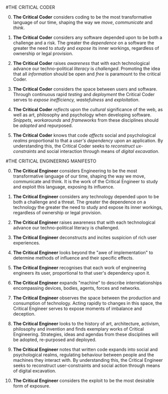 #THE CRITICAL CODER

0.	**The Critical Coder** considers coding to be the most transformative language of our time, shaping the way we *move*, *communicate* and *think*. 



1.	**The Critical Coder** considers any software depended upon to be both a challenge and a risk. The greater the *dependence* on a software the greater the need to *study* and *expose* its inner workings, regardless of ownership or legal provision. 



2.	**The Critical Coder** raises *awareness* that with each technological advance our techno-political *literacy* is *challenged*. Promoting the idea that all *information* should be open and *free* is paramount to the critical Coder.


3. **The Critical Coder** considers the space between users and software. Through continuous rapid *testing* and *deployment* the Critical Coder serves to *expose inefficiency, wastefulness* and *exploitation*.
 



4.	**The Critical Coder** *reflects* upon the *cultural* significance of the web, as well as art, philosophy and psychology when developing software. *Snippets, workarounds* and *frameworks* from these disciplines should be *adopted* and repurposed.




5.	**The Critical Coder** knows that code *affects* social and psychological *realms* proportional to that a *user's* *dependency* upon an application. By understanding this, the Critical Coder seeks to *reconstruct ux-constraints* and social interaction through means of *digital excavation*. 

#THE CRITICAL ENGINEERING MANIFESTO

0. **The Critical Engineer** considers Engineering to be the most transformative language of our time, shaping the way we move, communicate and think. It is the work of the Critical Engineer to study and exploit this language, exposing its influence.   

1. **The Critical Engineer** considers any technology depended upon to be both a challenge and a threat. The greater the dependence on a technology the greater the need to study and expose its inner workings, regardless of ownership or legal provision.  

2. **The Critical Engineer** raises awareness that with each technological advance our techno-political literacy is challenged.  

3. **The Critical Engineer** deconstructs and incites suspicion of rich user experiences.   

4. **The Critical Engineer** looks beyond the "awe of implementation" to determine methods of influence and their specific effects.

5. **The Critical Engineer** recognises that each work of engineering engineers its user, proportional to that user's dependency upon it.   

6. **The Critical Engineer** expands "machine" to describe interrelationships encompassing devices, bodies, agents, forces and networks.   

7. **The Critical Engineer** observes the space between the production and consumption of technology. Acting rapidly to changes in this space, the Critical Engineer serves to expose moments of imbalance and deception.   

8. **The Critical Engineer** looks to the history of art, architecture, activism, philosophy and invention and finds exemplary works of Critical Engineering. Strategies, ideas and agendas from these disciplines will be adopted, re-purposed and deployed.   

9. **The Critical Engineer** notes that written code expands into social and psychological realms, regulating behaviour between people and the machines they interact with. By understanding this, the Critical Engineer seeks to reconstruct user-constraints and social action through means of digital excavation.   

10. **The Critical Engineer** considers the exploit to be the most desirable form of exposure.   

